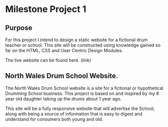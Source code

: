 # Milestone Project 1

## Purpose

For this project I intend to design a static website for a fictional drum teacher or school. This site will be constructed using knowledge gained so far on the HTML, CSS and User Centric Design Modules.

The live website can be found here. (link)

## North Wales Drum School Website.

The North Wales Drum School website is a site for a fictional or hypothetical Drumming School business. This project is based on and inspired by my 8 year old daughter taking up the drums about 1 year ago.

This site will be a fully responsive website that will advertise the School, along with being a source of information that is easy to digest and understand for consumers both young and old.